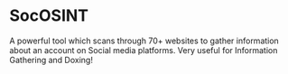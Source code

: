 # SocOSINT
A powerful tool which scans through 70+ websites to gather information about an account on Social media platforms. Very useful for Information Gathering and Doxing!
